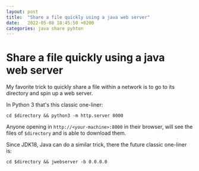 ```yaml
---
layout: post
title:  "Share a file quickly using a java web server"
date:   2022-05-08 18:45:50 +0200
categories: java share pyhton
---
```


# Share a file quickly using a java web server

My favorite trick to quickly share a file within a network is to go to its directory and spin up a web server.

In Python 3 that's this classic one-liner:
```shell
cd $directory && python3 -m http.server 8000
```
Anyone opening in `http://<your-machine>:8000` in their browser, will see the files of `$directory` and is able to download them.

Since JDK18, Java can do a similar trick, there the future classic one-liner is:
```shell
cd $directory && jwebserver -b 0.0.0.0
```
